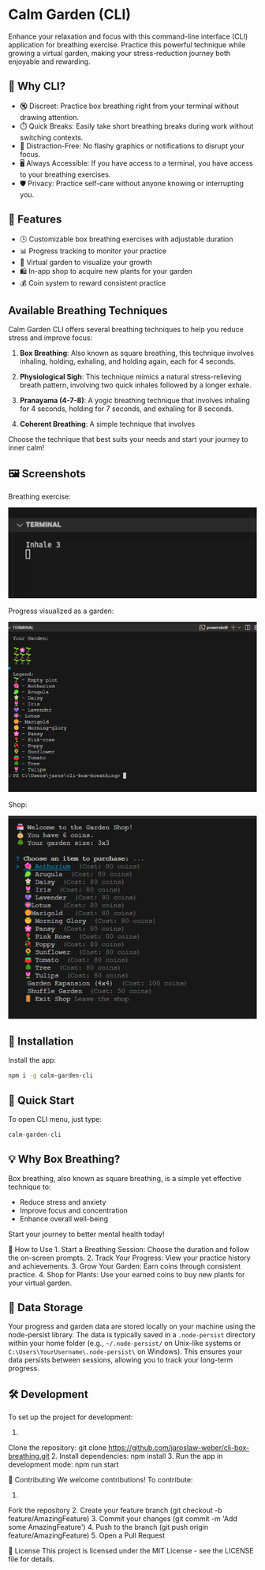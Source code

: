 
# Calm Garden (CLI)

Enhance your relaxation and focus with this command-line interface (CLI) application for breathing exercise. Practice this powerful technique while growing a virtual garden, making your stress-reduction journey both enjoyable and rewarding.


## 🤔 Why CLI?

- 🔇 Discreet: Practice box breathing right from your terminal without drawing attention.
- ⏱️ Quick Breaks: Easily take short breathing breaks during work without switching contexts.
- 🚫 Distraction-Free: No flashy graphics or notifications to disrupt your focus.
- 🖥️ Always Accessible: If you have access to a terminal, you have access to your breathing exercises.
- 🛡️ Privacy: Practice self-care without anyone knowing or interrupting you.


## 🌟 Features

- 🕒 Customizable box breathing exercises with adjustable duration
- 📊 Progress tracking to monitor your practice
- 🌱 Virtual garden to visualize your growth
- 🛍️ In-app shop to acquire new plants for your garden
- 💰 Coin system to reward consistent practice

## Available Breathing Techniques

Calm Garden CLI offers several breathing techniques to help you reduce stress and improve focus:

1. **Box Breathing**: Also known as square breathing, this technique involves inhaling, holding, exhaling, and holding again, each for 4 seconds.

2. **Physiological Sigh**: This technique mimics a natural stress-relieving breath pattern, involving two quick inhales followed by a longer exhale.

3. **Pranayama (4-7-8)**: A yogic breathing technique that involves inhaling for 4 seconds, holding for 7 seconds, and exhaling for 8 seconds.

4. **Coherent Breathing**: A simple technique that involves 

Choose the technique that best suits your needs and start your journey to inner calm!

## 🖼️ Screenshots

Breathing exercise:

![Breathing Exercise](./preview/breathe.webp)

Progress visualized as a garden:

![Virtual Garden](./preview/garden.png)

Shop:

![Shop](./preview/shop.png)


## 🚀 Installation

Install the app:

```bash
npm i -g calm-garden-cli
```

## 🏁 Quick Start

To open CLI menu, just type:

```bash
calm-garden-cli
```

## 💡 Why Box Breathing?

Box breathing, also known as square breathing, is a simple yet effective technique to:
- Reduce stress and anxiety
- Improve focus and concentration
- Enhance overall well-being

Start your journey to better mental health today!


🌿 How to Use
1.
Start a Breathing Session: Choose the duration and follow the on-screen prompts.
2.
Track Your Progress: View your practice history and achievements.
3.
Grow Your Garden: Earn coins through consistent practice.
4.
Shop for Plants: Use your earned coins to buy new plants for your virtual garden.

## 💾 Data Storage

Your progress and garden data are stored locally on your machine using the node-persist library. The data is typically saved in a `.node-persist` directory within your home folder (e.g., `~/.node-persist/` on Unix-like systems or `C:\Users\YourUsername\.node-persist\` on Windows). This ensures your data persists between sessions, allowing you to track your long-term progress.

## 🛠️ Development

To set up the project for development:

1.
Clone the repository:
git clone https://github.com/jaroslaw-weber/cli-box-breathing.git
2.
Install dependencies:
npm install
3.
Run the app in development mode:
npm run start



🤝 Contributing
We welcome contributions! To contribute:

1.
Fork the repository
2.
Create your feature branch (git checkout -b feature/AmazingFeature)
3.
Commit your changes (git commit -m 'Add some AmazingFeature')
4.
Push to the branch (git push origin feature/AmazingFeature)
5.
Open a Pull Request

📄 License
This project is licensed under the MIT License - see the LICENSE file for details.
